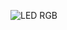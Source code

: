 ![LED RGB](https://github.com/Brandon-SR/Sensores_R2/assets/132231023/7e19bff6-96d8-4ffd-ad47-5a5bb6a85e28)
